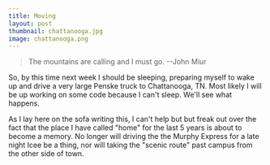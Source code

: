 ```yaml
---
title: Moving
layout: post
thumbnail: chattanooga.jpg
image: chattanooga.png
---
```

>The mountains are calling and I must go.
>--John Miur

So, by this time next week I should be sleeping, preparing myself to wake up and drive a very large Penske truck to Chattanooga, TN. Most likely I will be up working on some code because I can't sleep. We'll see what happens. 

As I lay here on the sofa writing this, I can't help but but freak out over the fact that the place I have called "home" for the last 5 years is about to become a memory. No longer will driving the the Murphy Express for a late night Icee be a thing, nor will taking the "scenic route" past campus from the other side of town.
